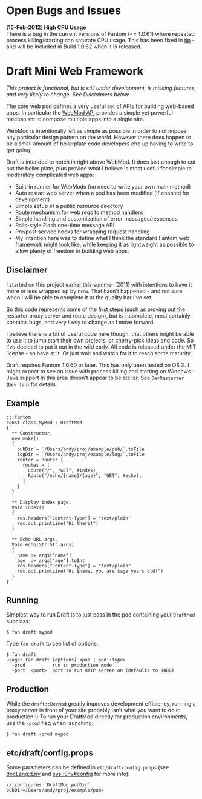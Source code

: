 # Open Bugs and Issues

**[15-Feb-2012] High CPU Usage**  
There is a bug in the current versions of Fantom (<= 1.0.61) where repeated
process killing/starting can saturate CPU usage.  This has been fixed in
[tip](http://hg.fantom.org/repos/fan-1.0) - and will be included in Build
1.0.62 when it is released.

# Draft Mini Web Framework

*This project is functional, but is still under development, is missing
features, and very likely to change. See Disclaimers below.*

The core web pod defines a very useful set of APIs for building web-based
apps. In particular the [WebMod API](http://fantom.org/doc/web/pod-doc.html#overview)
provides a simple yet powerful mechanism to compose multiple apps into a
single site.

WebMod is intentionally left as simple as possible in order to not impose any
particular design pattern on the world. However there does happen to be a
small amount of boilerplate code developers end up having to write to get
going.

Draft is intended to notch in right above WebMod. It does just enough to cut
out the boiler plate, plus provide what I believe is most useful for simple to
moderately complicated web apps:

- Built-in runner for WebMods (no need to write your own main method)
- Auto restart web server when a pod has been modified (if enabled for
  development)
- Simple setup of a public resource directory
- Route mechanism for web reqs to method handlers
- Simple handling and customization of error messages/responses
- Rails-style Flash one-time message API
- Pre/post service hooks for wrapping request handling
- My intention here was to define what I think the standard Fantom web
  framework might look like, while keeping it as lightweight as possible to
  allow plenty of freedom in building web apps.

## Disclaimer

I started on this project earlier this summer [2011] with intentions to have
it more or less wrapped up by now. That hasn't happened - and not sure when I
will be able to complete it at the quality bar I've set.

So this code represents some of the first steps (such as proving out the
restarter proxy server and route design), but is incomplete, most certainly
contains bugs, and very likely to change as I move forward.

I believe there is a bit of useful code here though, that others might be able
to use it to jump start their own projects, or cherry-pick ideas and code. So
I've decided to put it out in the wild early. All code is released under the
MIT license - so have at it. Or just wait and watch for it to reach some
maturity.

Draft requires Fantom 1.0.60 or later. This has only been tested on OS X. I
might expect to see an issue with process killing and starting on Windows -
Java support in this area doesn't appear to be stellar. See `DevRestarter`
(`Dev.fan`) for details.

## Example

    :::fantom
    const class MyMod : DraftMod
    {
      ** Constructor.
      new make()
      {
        pubDir = `/Users/andy/proj/example/pub/`.toFile
        logDir = `/Users/andy/proj/example/log/`.toFile
        router = Router {
          routes = [
            Route("/", "GET", #index),
            Route("/echo/{name}/{age}", "GET", #echo),
          ]
        }
      }

      ** Display index page.
      Void index()
      {
        res.headers["Content-Type"] = "text/plain"
        res.out.printLine("Hi there!")
      }

      ** Echo URL args.
      Void echo(Str:Str args)
      {
        name := args["name"]
        age  := args["age"].toInt
        res.headers["Content-Type"] = "text/plain"
        res.out.printLine("Hi $name, you are $age years old!")
      }
    }

## Running

Simplest way to run Draft is to just pass in the pod containing your
`DraftMod` subclass:

    $ fan draft mypod

Type `fan draft` to see list of options:

    $ fan draft
    usage: fan draft [options] <pod | pod::Type>
      -prod          run in production mode
      -port  <port>  port to run HTTP server on (defaults to 8080)

## Production

While the `draft::DevMod` greatly improves development efficiency, running a
proxy server in front of your site probably isn't what you want to do in
production :) To run your DraftMod directly for production environments, use
the `-prod` flag when launching:

    $ fan draft -prod mypod

## etc/draft/config.props

Some parameters can be defined in `etc/draft/config.props` (see
[docLang::Env](http://fantom.org/doc/docLang/Env.html) and
[sys::Env#config](http://fantom.org/doc/sys/Env.html#config) for more info):

    // configures `DraftMod.pubDir`
    pubDir=/Users/andy/proj/example/pub/
